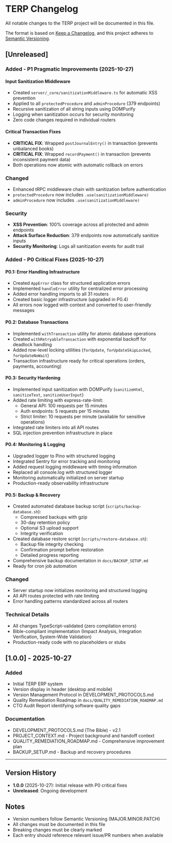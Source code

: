 # TERP Changelog

All notable changes to the TERP project will be documented in this file.

The format is based on [Keep a Changelog](https://keepachangelog.com/en/1.0.0/),
and this project adheres to [Semantic Versioning](https://semver.org/spec/v2.0.0.html).

## [Unreleased]

### Added - P1 Pragmatic Improvements (2025-10-27)

#### Input Sanitization Middleware
- Created `server/_core/sanitizationMiddleware.ts` for automatic XSS prevention
- Applied to all `protectedProcedure` and `adminProcedure` (379 endpoints)
- Recursive sanitization of all string inputs using DOMPurify
- Logging when sanitization occurs for security monitoring
- Zero code changes required in individual routers

#### Critical Transaction Fixes
- **CRITICAL FIX**: Wrapped `postJournalEntry()` in transaction (prevents unbalanced books)
- **CRITICAL FIX**: Wrapped `recordPayment()` in transaction (prevents inconsistent payment data)
- Both operations now atomic with automatic rollback on errors

### Changed
- Enhanced tRPC middleware chain with sanitization before authentication
- `protectedProcedure` now includes `.use(sanitizationMiddleware)`
- `adminProcedure` now includes `.use(sanitizationMiddleware)`

### Security
- **XSS Prevention**: 100% coverage across all protected and admin endpoints
- **Attack Surface Reduction**: 379 endpoints now automatically sanitize inputs
- **Security Monitoring**: Logs all sanitization events for audit trail

### Added - P0 Critical Fixes (2025-10-27)

#### P0.1: Error Handling Infrastructure
- Created `AppError` class for structured application errors
- Implemented `handleError` utility for centralized error processing
- Added error handling imports to all 31 routers
- Created basic logger infrastructure (upgraded in P0.4)
- All errors now logged with context and converted to user-friendly messages

#### P0.2: Database Transactions
- Implemented `withTransaction` utility for atomic database operations
- Created `withRetryableTransaction` with exponential backoff for deadlock handling
- Added row-level locking utilities (`forUpdate`, `forUpdateSkipLocked`, `forUpdateNoWait`)
- Transaction infrastructure ready for critical operations (orders, payments, accounting)

#### P0.3: Security Hardening
- Implemented input sanitization with DOMPurify (`sanitizeHtml`, `sanitizeText`, `sanitizeUserInput`)
- Added rate limiting with express-rate-limit:
  - General API: 100 requests per 15 minutes
  - Auth endpoints: 5 requests per 15 minutes
  - Strict limiter: 10 requests per minute (available for sensitive operations)
- Integrated rate limiters into all API routes
- SQL injection prevention infrastructure in place

#### P0.4: Monitoring & Logging
- Upgraded logger to Pino with structured logging
- Integrated Sentry for error tracking and monitoring
- Added request logging middleware with timing information
- Replaced all console.log with structured logger
- Monitoring automatically initialized on server startup
- Production-ready observability infrastructure

#### P0.5: Backup & Recovery
- Created automated database backup script (`scripts/backup-database.sh`):
  - Compressed backups with gzip
  - 30-day retention policy
  - Optional S3 upload support
  - Integrity verification
- Created database restore script (`scripts/restore-database.sh`):
  - Backup file integrity checking
  - Confirmation prompt before restoration
  - Detailed progress reporting
- Comprehensive backup documentation in `docs/BACKUP_SETUP.md`
- Ready for cron job automation

### Changed
- Server startup now initializes monitoring and structured logging
- All API routes protected with rate limiting
- Error handling patterns standardized across all routers

### Technical Details
- All changes TypeScript-validated (zero compilation errors)
- Bible-compliant implementation (Impact Analysis, Integration Verification, System-Wide Validation)
- Production-ready code with no placeholders or stubs

## [1.0.0] - 2025-10-27

### Added
- Initial TERP ERP system
- Version display in header (desktop and mobile)
- Version Management Protocol in DEVELOPMENT_PROTOCOLS.md
- Quality Remediation Roadmap in `docs/QUALITY_REMEDIATION_ROADMAP.md`
- CTO Audit Report identifying software quality gaps

### Documentation
- DEVELOPMENT_PROTOCOLS.md (The Bible) - v2.1
- PROJECT_CONTEXT.md - Project background and handoff context
- QUALITY_REMEDIATION_ROADMAP.md - Comprehensive improvement plan
- BACKUP_SETUP.md - Backup and recovery procedures

---

## Version History

- **1.0.0** (2025-10-27): Initial release with P0 critical fixes
- **Unreleased**: Ongoing development

## Notes

- Version numbers follow Semantic Versioning (MAJOR.MINOR.PATCH)
- All changes must be documented in this file
- Breaking changes must be clearly marked
- Each entry should reference relevant issue/PR numbers when available

